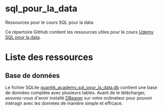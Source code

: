 # sql_pour_la_data
Ressources pour le cours SQL pour la data

Ce répertoire GitHub contient les ressources utiles pour le cours [Udemy SQL pour la data](https://www.udeny.com).

# Liste des ressources

## Base de données
Le fichier SQLite [quantik_academy_sql_pour_la_data.db](quantik_academy_sql_pour_la_data.db) contient une base de données complète avec plusieurs tables. Avant de le télécharger, assurez-vous d'avoir installé [DBeaver](https://dbeaver.io/) sur votre ordinateur pour pouvoir intéragir avec les données de manière simple et efficace.
